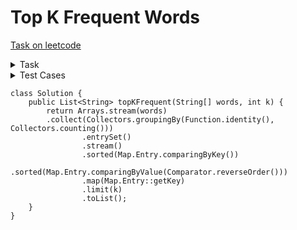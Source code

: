 # Top K Frequent Words
[Task on leetcode](https://leetcode.com/problems/top-k-frequent-words/description/)

<details>
<summary>Task</summary>
Given an array of strings words and an integer k, return the k most frequent strings.

Return the answer sorted by the frequency from highest to lowest. Sort the words with the same frequency by their lexicographical order.
</details>

<details>
<summary>Test Cases</summary>

- Input: words = ["i","love","leetcode","i","love","coding"], k = 2<br>Output: ["i","love"]
- Input: words = ["the","day","is","sunny","the","the","the","sunny","is","is"], k = 4<br>Output: ["the","is","sunny","day"]

</details>

```
class Solution {
    public List<String> topKFrequent(String[] words, int k) {
        return Arrays.stream(words)
        .collect(Collectors.groupingBy(Function.identity(), Collectors.counting()))
                .entrySet()
                .stream()
                .sorted(Map.Entry.comparingByKey())
                .sorted(Map.Entry.comparingByValue(Comparator.reverseOrder()))
                .map(Map.Entry::getKey)
                .limit(k)
                .toList();
    }
}
```
